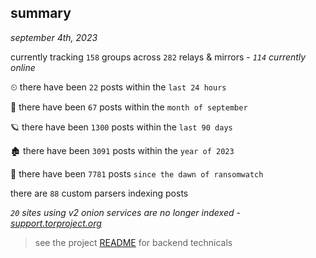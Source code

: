 
## summary
_september 4th, 2023_

currently tracking `158` groups across `282` relays & mirrors - _`114` currently online_

⏲ there have been `22` posts within the `last 24 hours`

🦈 there have been `67` posts within the `month of september`

🪐 there have been `1300` posts within the `last 90 days`

🏚 there have been `3091` posts within the `year of 2023`

🦕 there have been `7781` posts `since the dawn of ransomwatch`

there are `88` custom parsers indexing posts

_`20` sites using v2 onion services are no longer indexed - [support.torproject.org](https://support.torproject.org/onionservices/v2-deprecation/)_

> see the project [README](https://github.com/joshhighet/ransomwatch#ransomwatch--) for backend technicals
